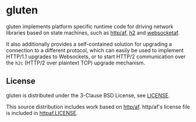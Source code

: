 # gluten

gluten implements platform specific runtime code for driving network libraries
based on state machines, such as
[http/af](https://github.com/anmonteiro/httpaf),
[h2](https://github.com/anmonteiro/ocaml-h2) and
[websocketaf](https://github.com/anmonteiro/websocketaf).

It also additionally provides a self-contained solution for upgrading a
connection to a different protocol, which can easily be used to implement
HTTP/1.1 upgrades to Websockets, or to start HTTP/2 communication over the
`h2c` (HTTP/2 over plaintext TCP) upgrade mechanism.

## License

gluten is distributed under the 3-Clause BSD License, see [LICENSE](./LICENSE).

This source distribution includes work based on
[http/af](https://github.com/inhabitedtype/httpaf). http/af's license file is
included in [httpaf.LICENSE](./httpaf.LICENSE).
